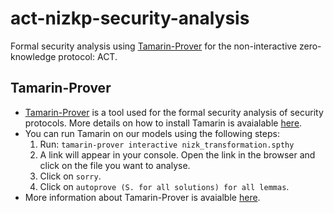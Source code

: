 # act-nizkp-security-analysis
Formal security analysis using [Tamarin-Prover](https://tamarin-prover.github.io/) for the non-interactive zero-knowledge protocol: ACT.

## Tamarin-Prover
+ [Tamarin-Prover](https://tamarin-prover.github.io/) is a tool used for the formal security analysis of security protocols. More details on how to install Tamarin is avaialable [here](https://tamarin-prover.github.io/manual/book/002_installation.html#:~:text=Installation%201%20Installation%20on%20macOS%20or%20Linux%20The,...%205%20Tamarin%20Code%20Editors%20...%20Weitere%20Elemente).
+ You can run Tamarin on our models using the following steps:
    1. Run: `tamarin-prover interactive nizk_transformation.spthy`
    1. A link will appear in your console. Open the link in the browser and click on the file you want to analyse. 
    1. Click on `sorry`.
    1. Click on `autoprove (S. for all solutions) for all lemmas`.
+ More information about Tamarin-Prover is avaialble [here](https://tamarin-prover.github.io/manual/book/001_introduction.html).